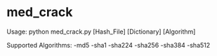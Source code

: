 # med_crack

Usage: python med_crack.py [Hash_File] [Dictionary] [Algorithm]

Supported Algorithms:
-md5
-sha1
-sha224
-sha256
-sha384
-sha512
